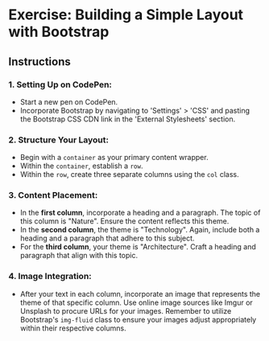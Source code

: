 # Exercise: Building a Simple Layout with Bootstrap 

## Instructions

### 1. Setting Up on CodePen:
   * Start a new pen on CodePen.
   * Incorporate Bootstrap by navigating to 'Settings' > 'CSS' and pasting the Bootstrap CSS CDN link in the 'External Stylesheets' section.

### 2. Structure Your Layout:
   * Begin with a `container` as your primary content wrapper.
   * Within the `container`, establish a `row`.
   * Within the `row`, create three separate columns using the `col` class.

### 3. Content Placement:
   * In the **first column**, incorporate a heading and a paragraph. The topic of this column is "Nature". Ensure the content reflects this theme.
   * In the **second column**, the theme is "Technology". Again, include both a heading and a paragraph that adhere to this subject.
   * For the **third column**, your theme is "Architecture". Craft a heading and paragraph that align with this topic.

### 4. Image Integration:
   * After your text in each column, incorporate an image that represents the theme of that specific column. Use online image sources like Imgur or Unsplash to procure URLs for your images. Remember to utilize Bootstrap's `img-fluid` class to ensure your images adjust appropriately within their respective columns.
